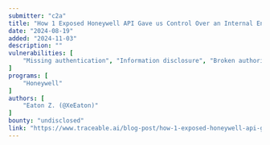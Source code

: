 ```yaml
---
submitter: "c2a"
title: "How 1 Exposed Honeywell API Gave us Control Over an Internal Engineering System"
date: "2024-08-19"
added: "2024-11-03"
description: ""
vulnerabilities: [
    "Missing authentication", "Information disclosure", "Broken authorization", "Account takeover"
]
programs: [
    "Honeywell"
]
authors: [
    "Eaton Z. (@XeEaton)"
]
bounty: "undisclosed"
link: "https://www.traceable.ai/blog-post/how-1-exposed-honeywell-api-gave-us-control-over-an-internal-engineering-system"
---
```




